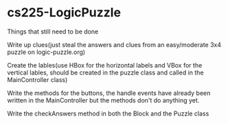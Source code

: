 # cs225-LogicPuzzle
Things that still need to be done

Write up clues(just steal the answers and clues from an easy/moderate 3x4 puzzle on logic-puzzle.org)

Create the lables(use HBox for the horizontal labels and VBox for the vertical lables, should be created in the puzzle class
and called in the MainController class)

Write the methods for the buttons, the handle events have already been written in the MainController but the 
methods don't do anything yet.

Write the checkAnswers method in both the Block and the Puzzle class
